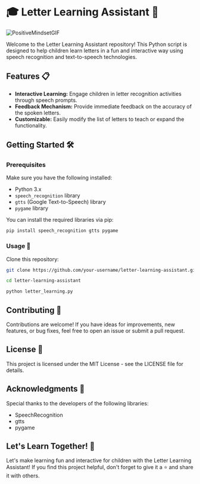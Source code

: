 
# 🎓 Letter Learning Assistant 🚀

![PositiveMindsetGIF](https://github.com/pragyapranati/letter-learning-assistant/assets/128420734/eb609389-a71e-40bd-a613-4d7230498d5a)


Welcome to the Letter Learning Assistant repository! This Python script is designed to help children learn letters in a fun and interactive way using speech recognition and text-to-speech technologies.

## Features 📋

- **Interactive Learning:** Engage children in letter recognition activities through speech prompts.
- **Feedback Mechanism:** Provide immediate feedback on the accuracy of the spoken letters.
- **Customizable:** Easily modify the list of letters to teach or expand the functionality.

## Getting Started 🛠️

### Prerequisites 

Make sure you have the following installed:

- Python 3.x
- `speech_recognition` library
- `gtts` (Google Text-to-Speech) library
- `pygame` library

You can install the required libraries via pip:

```bash
pip install speech_recognition gtts pygame
```

### Usage 🚀

Clone this repository:

```bash
git clone https://github.com/your-username/letter-learning-assistant.git

cd letter-learning-assistant

python letter_learning.py
```

## Contributing 🤝

Contributions are welcome! If you have ideas for improvements, new features, or bug fixes, feel free to open an issue or submit a pull request.

## License 📄

This project is licensed under the MIT License - see the LICENSE file for details.

## Acknowledgments 🙏

Special thanks to the developers of the following libraries:

- SpeechRecognition
- gtts
- pygame

## Let's Learn Together! 🎉

Let's make learning fun and interactive for children with the Letter Learning Assistant! If you find this project helpful, don't forget to give it a ⭐️ and share it with others.

